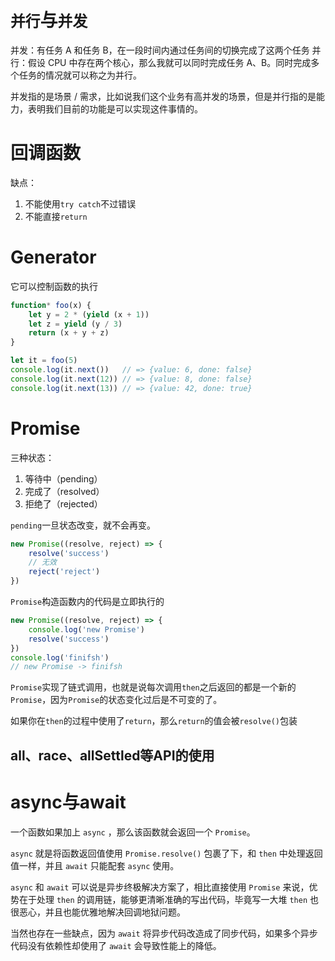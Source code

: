 # `并行`与`并发`

并发：有任务 A 和任务 B，在一段时间内通过任务间的切换完成了这两个任务
并行：假设 CPU 中存在两个核心，那么我就可以同时完成任务 A、B。同时完成多个任务的情况就可以称之为并行。

并发指的是场景 / 需求，比如说我们这个业务有高并发的场景，但是并行指的是能力，表明我们目前的功能是可以实现这件事情的。

# 回调函数

缺点：

1. 不能使用`try catch`不过错误
2. 不能直接`return`

# Generator

它可以控制函数的执行

```js
function* foo(x) {
    let y = 2 * (yield (x + 1))
    let z = yield (y / 3)
    return (x + y + z)
}

let it = foo(5)
console.log(it.next())   // => {value: 6, done: false}
console.log(it.next(12)) // => {value: 8, done: false}
console.log(it.next(13)) // => {value: 42, done: true}
```

# Promise

三种状态：

1. 等待中（pending）
2. 完成了（resolved）
3. 拒绝了（rejected）

`pending`一旦状态改变，就不会再变。

```js
new Promise((resolve, reject) => {
    resolve('success')
    // 无效
    reject('reject')
})
```

`Promise`构造函数内的代码是立即执行的

```js
new Promise((resolve, reject) => {
    console.log('new Promise')
    resolve('success')
})
console.log('finifsh')
// new Promise -> finifsh
```

`Promise`实现了链式调用，也就是说每次调用`then`之后返回的都是一个新的`Promise`，因为`Promise`的状态变化过后是不可变的了。

如果你在`then`的过程中使用了`return`，那么`return`的值会被`resolve()`包装

## all、race、allSettled等API的使用

# async与await

一个函数如果加上 `async` ，那么该函数就会返回一个 `Promise`。

`async` 就是将函数返回值使用 `Promise.resolve()` 包裹了下，和 `then` 中处理返回值一样，并且 `await` 只能配套 `async` 使用。

`async` 和 `await` 可以说是异步终极解决方案了，相比直接使用 `Promise` 来说，优势在于处理 `then` 的调用链，能够更清晰准确的写出代码，毕竟写一大堆 `then` 也很恶心，并且也能优雅地解决回调地狱问题。

当然也存在一些缺点，因为 `await` 将异步代码改造成了同步代码，如果多个异步代码没有依赖性却使用了 `await` 会导致性能上的降低。
